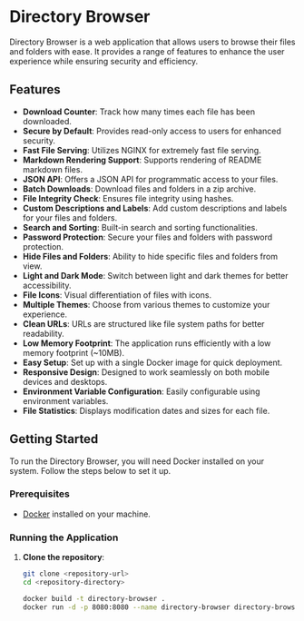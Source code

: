 # Directory Browser

Directory Browser is a web application that allows users to browse their files and folders with ease. It provides a range of features to enhance the user experience while ensuring security and efficiency.

## Features

- **Download Counter**: Track how many times each file has been downloaded.
- **Secure by Default**: Provides read-only access to users for enhanced security.
- **Fast File Serving**: Utilizes NGINX for extremely fast file serving.
- **Markdown Rendering Support**: Supports rendering of README markdown files.
- **JSON API**: Offers a JSON API for programmatic access to your files.
- **Batch Downloads**: Download files and folders in a zip archive.
- **File Integrity Check**: Ensures file integrity using hashes.
- **Custom Descriptions and Labels**: Add custom descriptions and labels for your files and folders.
- **Search and Sorting**: Built-in search and sorting functionalities.
- **Password Protection**: Secure your files and folders with password protection.
- **Hide Files and Folders**: Ability to hide specific files and folders from view.
- **Light and Dark Mode**: Switch between light and dark themes for better accessibility.
- **File Icons**: Visual differentiation of files with icons.
- **Multiple Themes**: Choose from various themes to customize your experience.
- **Clean URLs**: URLs are structured like file system paths for better readability.
- **Low Memory Footprint**: The application runs efficiently with a low memory footprint (~10MB).
- **Easy Setup**: Set up with a single Docker image for quick deployment.
- **Responsive Design**: Designed to work seamlessly on both mobile devices and desktops.
- **Environment Variable Configuration**: Easily configurable using environment variables.
- **File Statistics**: Displays modification dates and sizes for each file.

## Getting Started

To run the Directory Browser, you will need Docker installed on your system. Follow the steps below to set it up.

### Prerequisites

- [Docker](https://docs.docker.com/get-docker/) installed on your machine.

### Running the Application

1. **Clone the repository**:

   ```bash
   git clone <repository-url>
   cd <repository-directory>

   docker build -t directory-browser .
   docker run -d -p 8080:8080 --name directory-browser directory-browser

